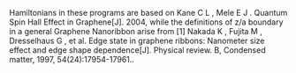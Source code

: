 Hamiltonians in these programs are based on Kane C L ,  Mele E J . Quantum Spin Hall Effect in Graphene[J].  2004, 
while the definitions of z/a boundary in a general Graphene Nanoribbon arise from [1] Nakada K ,  Fujita M ,  Dresselhaus G , et al. Edge state in graphene ribbons: Nanometer size effect and edge shape dependence[J]. Physical review. B, Condensed matter, 1997, 54(24):17954-17961..

